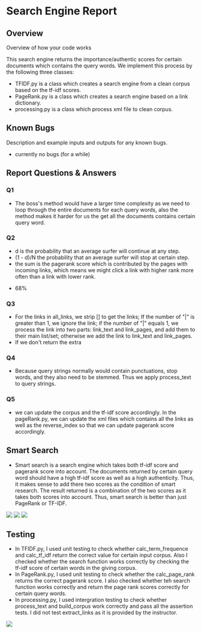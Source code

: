 # Search Engine Report
## Overview
Overview of how your code works

This search engine returns the importance/authentic scores for certain documents which contains the query words. We implement this process by the following three classes: 
- TFIDF.py is a class which creates a search engine from a clean corpus based on the tf-idf scores.
- PageRank.py is a class which creates a search engine based on a link dictionary.
- processing.py is a class which process xml file to clean corpus.

## Known Bugs
Description and example inputs and outputs for any known bugs.
- currently no bugs (for a while)

## Report Questions &  Answers
### Q1  
<!-- Respond to your boss’s suggestions to “store word frequencies the way you compute”.  
(See original question above for more detail.) 
--> 
- The boss's method would have a larger time complexity as we need to loop through the entire documents for each query words, also the method makes it harder for us the get all the documents contains certain query word.  

### Q2
<!--Explain the following equation in terms of probability notation if PR(X) is the probability of arriving at node X, 
and L(X) is the number of outbound links from X. (i.e., What does d  represent, what does (1 - d)/N represent and, 
what does the sum represents.)-->  
- d is the probability that an average surfer will continue at any step.
- (1 - d)/N the probability that an average surfer will stop at certain step.
- the sum is the pagerank score which is contributed by the pages with incoming links, which means we might click a link with higher rank more often than a link with lower rank. 

<!-- If 32% of traffic to a webpage comes from non-inlink sources what should the value of d be? -->
- 68%

### Q3 
<!-- Explain how extract_links operates and what it returns. 
In addition, What would be different if we don’t return the second return value (words extract from display texts)?-->
- For the links in all_links, we strip [] to get the links; If the number of "|" is greater than 1, we ignore the link; if the number of "|" equals 1, we process the link into two parts: link_text and link_pages, and add them to their main list/set; otherwise we add the link to link_text and link_pages.
- If we don't return the extra 


### Q4 
<!-- Explain why process_text is also applied to query strings.-->
- Because query strings normally would contain punctuations, stop words, and they also need to be stemmed. Thus we apply process_text to query strings. 


### Q5
<!--Web spiders continuously find new web pages and revisit old web pages.  When a new page is added or an old page is 
revisited an incremental update to the TF-IDF and PageRank must be made.  Explain how you might implement be able to 
implement an incremental SearchEngine update() method. --> 
- we can update the corpus and the tf-idf score accordingly. In the pageRank.py, we can update the xml files which contains all the links as well as the reverse_index so that we can update pagerank score accordingly. 

## Smart Search
<!--Description of how you implemented the 'smart' search mode. Include at least two examples that show that it makes sense, and explains why it can potentially be better than just PageRank or TF-IDF.
 -->
- Smart search is a search engine which takes both tf-idf score and pagerank score into account. The documents returned by certain query word should have a high tf-idf score as well as a high authenticity. Thus, it makes sense to add there two scores as the condition of smart research. The result returned is a combination of the two scores as it takes both scores into account. Thus, smart search is better than just PageRank or TF-IDF. 


![](image/1.png)
![](image/2.png)
![](image/3.png)


## Testing
<!-- 
Description of how you tested your code, include details on what you did beyond running the basic tests included with the stencil.
-->

- In TFIDF.py, I used unit testing to check whether calc_term_frequence and calc_tf_idf return the correct value for certain input corpus. Also I checked whether the search function works correctly by checking the tf-idf score of certain words in the giving corpus. 
- In PageRank.py, I used unit testing to check whether the calc_page_rank returns the correct pagerank score. I also checked whether teh search function works correctly and return the page rank scores correctly for certain query words. 
- In processing.py, I used intergration testing to check whether process_text and build_corpus work correctly and pass all the assertion tests. I did not test extract_links as it is provided by the instructor. 
 
 
 


![](image/4.png)

```python

```

```python

```
